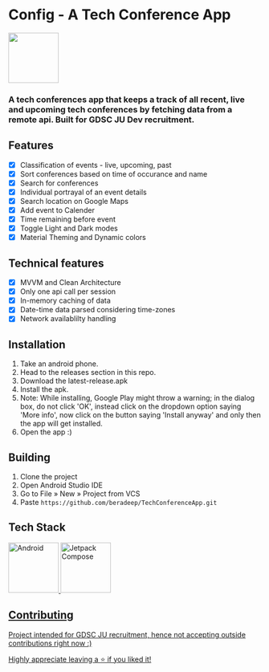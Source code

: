 # Config - A Tech Conference App 
<img src='https://github.com/beradeep/TechConferenceApp/assets/124783808/0d4b4df8-e6b2-4a07-b28b-409ccaf34a23' height='100px'>

### A tech conferences app that keeps a track of all recent, live and upcoming tech conferences by fetching data from a remote api. Built for GDSC JU Dev recruitment.

## Features
- [x] Classification of events - live, upcoming, past
- [x] Sort conferences based on time of occurance and name
- [x] Search for conferences
- [x] Individual portrayal of an event details
- [x] Search location on Google Maps
- [x] Add event to Calender
- [x] Time remaining before event
- [x] Toggle Light and Dark modes
- [x] Material Theming and Dynamic colors

## Technical features
- [x] MVVM and Clean Architecture
- [x] Only one api call per session
- [x] In-memory caching of data
- [x] Date-time data parsed considering time-zones
- [x] Network availablilty handling

## Installation

1. Take an android phone.
2. Head to the releases section in this repo.
3. Download the latest-release.apk
4. Install the apk.
5. Note: While installing, Google Play might throw a warning; in the dialog box, do not click 'OK', instead click on the dropdown option saying 'More info', now click on the button saying 'Install anyway' and only then the app will get installed.
6. Open the app :)
    
## Building

1. Clone the project
2. Open Android Studio IDE
3. Go to File » New » Project from VCS
4. Paste ``` https://github.com/beradeep/TechConferenceApp.git ```

## Tech Stack

<a href='https://kotlinlang.org/docs/android-overview.html'><img alt='Android' src='https://developer.android.com/static/images/cluster-illustrations/kotlin-hero.svg' height='100px'>
<a href='https://developer.android.com/jetpack/compose'><img alt='Jetpack Compose' src='https://3.bp.blogspot.com/-VVp3WvJvl84/X0Vu6EjYqDI/AAAAAAAAPjU/ZOMKiUlgfg8ok8DY8Hc-ocOvGdB0z86AgCLcBGAsYHQ/s1600/jetpack%2Bcompose%2Bicon_RGB.png' height='100px'>


## Contributing

Project intended for GDSC JU recruitment, hence not accepting outside contributions right now :)

Highly appreciate leaving a :star: if you liked it!

